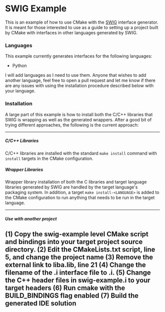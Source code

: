 # SWIG Example

This is an example of how to use CMake with the [SWIG](http://www.swig.org) interface generator. It is meant for those
interested to use as a guide to setting up a project built by CMake with interfaces in other languages generated by
SWIG.

### Languages
This example currently generates interfaces for the following languages:

* Python

I will add languages as I need to use them. Anyone that wishes to add another language, feel free to open a pull request
and let me know if there are any issues with using the installation procedure described below with your language.

### Installation
A large part of this example is how to install both the C/C++ libraries that SWIG is wrapping as well as the generated
wrappers. After a good bit of trying different approaches, the following is the current approach:

---

##### C/C++ Libraries
C/C++ libraries are installed with the standard `make install` command with `install` targets in the CMake
configuration.

##### Wrapper Libraries
Wrapper library installation of both the C libraries and target language libraries generated by SWIG are handled by
the target language's packaging system. In addition, a target `make install-<LANGUAGE>` is added to the CMake
configuration to run anything that needs to be run in the target language.

---

##### Use with another project
(1) Copy the swig-example level CMake script and bindings into your target project source directory.
(2) Edit the CMakeLists.txt script, line 5, and change the project name
(3) Remove the external link to liba.lib, line 21
(4) Change the filename of the .i interface file to <project name>.i.
(5) Change the C++ header files in swig-example.i to your target headers 
(6) Run cmake with the BUILD_BINDINGS flag enabled
(7) Build the generated IDE solution
---
